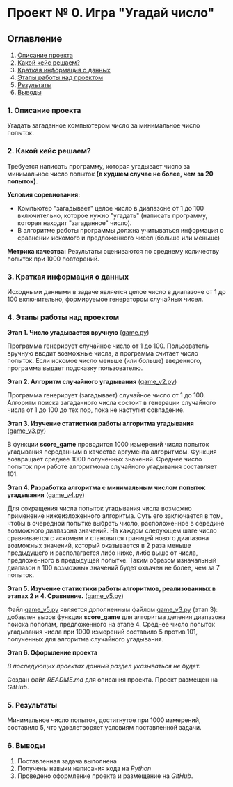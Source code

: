 # Проект № 0. Игра "Угадай число"

## Оглавление
1. [Описание проекта](https://github.com/alexlapshov89/ALapshov_coding/blob/main/project_0/README.md#1-описание-проекта)
2. [Какой кейс решаем?](https://github.com/alexlapshov89/ALapshov_coding/blob/main/project_0/README.md#2-какой-кейс-решаем)
3. [Краткая информация о данных](https://github.com/alexlapshov89/ALapshov_coding/blob/main/project_0/README.md#3-краткая-информация-о-данных)
4. [Этапы работы над проектом](https://github.com/alexlapshov89/ALapshov_coding/blob/main/project_0/README.md#4-этапы-работы-над-проектом)
5. [Результаты](https://github.com/alexlapshov89/ALapshov_coding/blob/main/project_0/README.md#5-результаты)
6. [Выводы](https://github.com/alexlapshov89/ALapshov_coding/blob/main/project_0/README.md#6-выводы)

### **1. Описание проекта**
Угадать загаданное компьютером число за минимальное число попыток.

### **2. Какой кейс решаем?**
Требуется написать программу, которая угадывает число за минимальное число попыток **(в худшем случае не более, чем за 20 попыток)**.

**Условия соревнования:**
- Компьютер "загадывает" целое число в диапазоне от 1 до 100 включительно, которое нужно "угадать" (написать программу, которая находит "загаданное" число).
- В алгоритме работы программы должна учитываться информация о сравнении искомого и предложенного чисел (больше или меньше)

**Метрика качества:**
Результаты оцениваются по среднему количеству попыток при 1000 повторений.

### **3. Краткая информация о данных**
Исходными данными в задаче является целое число в диапазоне от 1 до 100 включительно, формируемое генератором случайных чисел.

### **4. Этапы работы над проектом**
**Этап 1. Число угадывается вручную** ([game.py](https://github.com/alexlapshov89/ALapshov_coding/blob/main/project_0/game.py))

Программа генерирует случайное число от 1 до 100. Пользователь вручную вводит возможные числа, а программа считает число попыток. Если искомое число меньше (или больше) введенного, программа выдает подсказку пользователю.

**Этап 2. Алгоритм случайного угадывания** ([game_v2.py](https://github.com/alexlapshov89/ALapshov_coding/blob/main/project_0/game_v2.py))

Программа генерирует (загадывает) случайное число от 1 до 100. Алгоритм поиска загаданного числа состоит в генерации случайного числа от 1 до 100 до тех пор, пока не наступит совпадение.

**Этап 3. Изучение статистики работы алгоритма угадывания** ([game_v3.py](https://github.com/alexlapshov89/ALapshov_coding/blob/main/project_0/game_v3.py))

В функции **score_game** проводится 1000 измерений числа попыток угадывания переданным в качестве аргумента алгоритмом. Функция возвращает среднее 1000 полученных значений. Среднее число попыток при работе алгоритмома случайного угадывания составляет 101.

**Этап 4. Разработка алгоритма с минимальным числом попыток угадывания** ([game_v4.py](https://github.com/alexlapshov89/ALapshov_coding/blob/main/project_0/game_v4.py))

Для сокращения числа попыток угадывания числа возможно применение нижеизложенного алгоритма. Суть его заключается в том, чтобы в очередной попытке выбрать число, расположенное в середине возможного диапазона значений. На каждом следующем шаге число сравнивается с искомым и становится границей нового диапазона возможных значений, который оказывается в 2 раза меньше предыдущего и располагается либо ниже, либо выше от числа, предложенного в предыдущей попытке. Таким образом изначальный диапазон в 100 возможных значений будет охвачен не более, чем за 7 попыток.

**Этап 5. Изучение статистики работы алгоритмов, реализованных в этапах 2 и 4. Сравнение.** ([game_v5.py](https://github.com/alexlapshov89/ALapshov_coding/blob/main/project_0/game_v5.py))

Файл [game_v5.py](https://github.com/alexlapshov89/ALapshov_coding/blob/main/project_0/game_v5.py) является дополненным файлом [game_v3.py](https://github.com/alexlapshov89/ALapshov_coding/blob/main/project_0/game_v3.py) (этап 3): добавлен вызов функции **score_game** для алгоритма деления диапазона поиска пополам, предложенного на этапе 4. Среднее число попыток угадывания числа при 1000 измерений составило 5 против 101, полученных для алгоритма случайного угадывания.

**Этап 6. Оформление проекта**

*В последующих проектах данный раздел указываться не будет.*

Создан файл *README.md* для описания проекта. Проект размещен на *GitHub*. 

### **5. Результаты**

Минимальное число попыток, достигнутое при 1000 измерений, составило 5, что удовлетворяет условиям поставленной задачи.

### **6. Выводы**

1. Поставленная задача выполнена
2. Получены навыки написания кода на *Python*
3. Проведено оформление проекта и размещение на *GitHub*.
